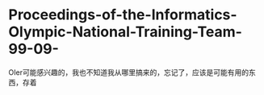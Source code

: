 # Proceedings-of-the-Informatics-Olympic-National-Training-Team-99-09-
OIer可能感兴趣的，我也不知道我从哪里搞来的，忘记了，应该是可能有用的东西，存着
